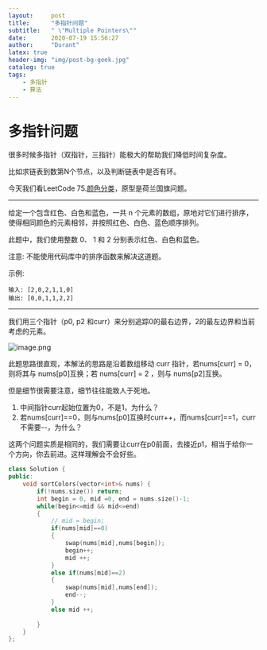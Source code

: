 ```yaml
---
layout:     post
title:      "多指针问题"
subtitle:   " \"Multiple Pointers\""
date:       2020-07-19 15:56:27
author:     "Durant"
latex: true
header-img: "img/post-bg-geek.jpg"
catalog: true
tags:
    - 多指针
    - 算法
---
```






# 多指针问题

很多时候多指针（双指针，三指针）能极大的帮助我们降低时间复杂度。

比如求链表到数第N个节点，以及判断链表中是否有环。

今天我们看LeetCode 75.[颜色分类](https://leetcode-cn.com/problems/sort-colors/)，原型是荷兰国旗问题。

---

给定一个包含红色、白色和蓝色，一共 n 个元素的数组，原地对它们进行排序，使得相同颜色的元素相邻，并按照红色、白色、蓝色顺序排列。

此题中，我们使用整数 0、 1 和 2 分别表示红色、白色和蓝色。

注意:
不能使用代码库中的排序函数来解决这道题。

示例:

```
输入: [2,0,2,1,1,0]
输出: [0,0,1,1,2,2]
```

---

我们用三个指针（p0, p2 和curr）来分别追踪0的最右边界，2的最左边界和当前考虑的元素。

![image.png](https://pic.leetcode-cn.com/5b3d372e0bfb293ca3aac12e90421d7612c9e75b78b579f954c42ebfe74705d4-image.png)

此题思路很直观，本解法的思路是沿着数组移动 curr 指针，若nums[curr] = 0，则将其与 nums[p0]互换；若 nums[curr] = 2 ，则与 nums[p2]互换。

但是细节很需要注意，细节往往能致人于死地。

1. 中间指针curr起始位置为0，不是1，为什么？
2. 若nums[curr]==0，则与nums[p0]互换时curr++，而nums[curr]==1，curr不需要--，为什么？

这两个问题实质是相同的，我们需要让curr在p0前面，去接近p1，相当于给你一个方向，你去前进。这样理解会不会好些。





```C++
class Solution {
public:
    void sortColors(vector<int>& nums) {
        if(!nums.size()) return;
        int begin = 0, mid =0, end = nums.size()-1;
        while(begin<=mid && mid<=end)
        {
            // mid = begin;
            if(nums[mid]==0)
            {
                swap(nums[mid],nums[begin]);
                begin++;
                mid ++;
            }
            else if(nums[mid]==2)
            {
                swap(nums[mid],nums[end]);
                end--;
            }
            else mid ++;
            
        }
    }
};
```

